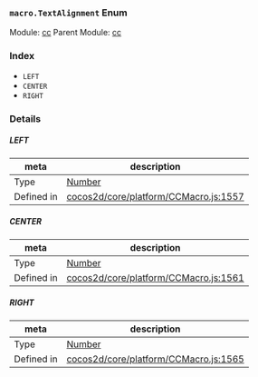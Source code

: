 ### `macro.TextAlignment` Enum



Module: [cc](../modules/cc.md)
Parent Module: [cc](../modules/cc.md)





### Index
  - `LEFT`
  - `CENTER`
  - `RIGHT`

### Details


##### LEFT

> 

| meta | description |
|------|-------------|
| Type | <a href="https://developer.mozilla.org/en/JavaScript/Reference/Global_Objects/Number" class="crosslink external" target="_blank">Number</a> |
| Defined in | [cocos2d/core/platform/CCMacro.js:1557](https://github.com/cocos-creator/engine/blob/2fda22be5638065a190bc4c97da6548631319aba/cocos2d/core/platform/CCMacro.js#L1557) |



##### CENTER

> 

| meta | description |
|------|-------------|
| Type | <a href="https://developer.mozilla.org/en/JavaScript/Reference/Global_Objects/Number" class="crosslink external" target="_blank">Number</a> |
| Defined in | [cocos2d/core/platform/CCMacro.js:1561](https://github.com/cocos-creator/engine/blob/2fda22be5638065a190bc4c97da6548631319aba/cocos2d/core/platform/CCMacro.js#L1561) |



##### RIGHT

> 

| meta | description |
|------|-------------|
| Type | <a href="https://developer.mozilla.org/en/JavaScript/Reference/Global_Objects/Number" class="crosslink external" target="_blank">Number</a> |
| Defined in | [cocos2d/core/platform/CCMacro.js:1565](https://github.com/cocos-creator/engine/blob/2fda22be5638065a190bc4c97da6548631319aba/cocos2d/core/platform/CCMacro.js#L1565) |



